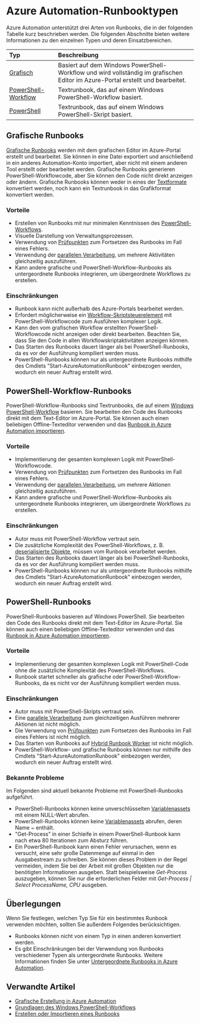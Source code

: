 <properties 
   pageTitle="Azure Automation-Runbooktypen"
   description="Beschreibt die verschiedenen Runbooktypen, die Sie in Azure Automation verwenden können, sowie Aspekte, die Sie bei der Wahl des geeigneten Typs berücksichtigen sollten."
   services="automation"
   documentationCenter=""
   authors="bwren"
   manager="stevenka"
   editor="tysonn" />
<tags 
   ms.service="automation"
   ms.devlang="na"
   ms.topic="article"
   ms.tgt_pltfrm="na"
   ms.workload="infrastructure-services"
   ms.date="09/24/2015"
   ms.author="bwren" />

# Azure Automation-Runbooktypen

Azure Automation unterstützt drei Arten von Runbooks, die in der folgenden Tabelle kurz beschrieben werden. Die folgenden Abschnitte bieten weitere Informationen zu den einzelnen Typen und deren Einsatzbereichen.


| Typ | Beschreibung |
|:---|:---|
| [Grafisch](#graphical-runbooks) | Basiert auf dem Windows PowerShell-Workflow und wird vollständig im grafischen Editor im Azure-Portal erstellt und bearbeitet. | 
| [PowerShell-Workflow](#powershell-workflow-runbooks) | Textrunbook, das auf einem Windows PowerShell-Workflow basiert. |
| [PowerShell](#powershell-runbooks) | Textrunbook, das auf einem Windows PowerShell-Skript basiert. |

## Grafische Runbooks

[Grafische Runbooks](automation-runbook-types.md#graphical-runbooks) werden mit dem grafischen Editor im Azure-Portal erstellt und bearbeitet. Sie können in eine Datei exportiert und anschließend in ein anderes Automation-Konto importiert, aber nicht mit einem anderen Tool erstellt oder bearbeitet werden. Grafische Runbooks generieren PowerShell-Workflowcode, aber Sie können den Code nicht direkt anzeigen oder ändern. Grafische Runbooks können weder in eines der [Textformate](automation-runbook-types.md) konvertiert werden, noch kann ein Textrunbook in das Grafikformat konvertiert werden.

### Vorteile

- Erstellen von Runbooks mit nur minimalen Kenntnissen des [PowerShell-Workflows](automation-powershell-workflow.md).
- Visuelle Darstellung von Verwaltungsprozessen.
- Verwendung von [Prüfpunkten](automation-powershell-workflow.md#checkpoints) zum Fortsetzen des Runbooks im Fall eines Fehlers.
- Verwendung der [parallelen Verarbeitung](automation-powershell-workflow.md#parallel-processing), um mehrere Aktivitäten gleichzeitig auszuführen.
- Kann andere grafische und PowerShell-Workflow-Runbooks als untergeordnete Runbooks integrieren, um übergeordnete Workflows zu erstellen.


### Einschränkungen

- Runbook kann nicht außerhalb des Azure-Portals bearbeitet werden.
- Erfordert möglicherweise ein [Workflow-Skriptsteuerelement](automation-powershell-workflow.md#activities) mit PowerShell-Workflowcode zum Ausführen komplexer Logik.
- Kann den vom grafischen Workflow erstellten PowerShell-Workflowcode nicht anzeigen oder direkt bearbeiten. Beachten Sie, dass Sie den Code in allen Workflowskriptaktivitäten anzeigen können.
- Das Starten des Runbooks dauert länger als bei PowerShell-Runbooks, da es vor der Ausführung kompiliert werden muss.
- PowerShell-Runbooks können nur als untergeordnete Runbooks mithilfe des Cmdlets "Start-AzureAutomationRunbook" einbezogen werden, wodurch ein neuer Auftrag erstellt wird.


## PowerShell-Workflow-Runbooks

PowerShell-Workflow-Runbooks sind Textrunbooks, die auf einem [Windows PowerShell-Workflow](automation-powershell-workflow.md) basieren. Sie bearbeiten den Code des Runbooks direkt mit dem Text-Editor im Azure-Portal. Sie können auch einen beliebigen Offline-Texteditor verwenden und das [Runbook in Azure Automation importieren](http://msdn.microsoft.com/library/azure/dn643637.aspx).

### Vorteile

- Implementierung der gesamten komplexen Logik mit PowerShell-Workflowcode.
- Verwendung von [Prüfpunkten](automation-powershell-workflow.md#checkpoints) zum Fortsetzen des Runbooks im Fall eines Fehlers.
- Verwendung der [parallelen Verarbeitung](automation-powershell-workflow.md#parallel-processing), um mehrere Aktionen gleichzeitig auszuführen.
- Kann andere grafische und PowerShell-Workflow-Runbooks als untergeordnete Runbooks integrieren, um übergeordnete Workflows zu erstellen.


### Einschränkungen

- Autor muss mit PowerShell-Workflow vertraut sein.
- Die zusätzliche Komplexität des PowerShell-Workflows, z. B. [deserialisierte Objekte](automation-powershell-workflow.md#code-changes), müssen vom Runbook verarbeitet werden.
- Das Starten des Runbooks dauert länger als bei PowerShell-Runbooks, da es vor der Ausführung kompiliert werden muss.
- PowerShell-Runbooks können nur als untergeordnete Runbooks mithilfe des Cmdlets "Start-AzureAutomationRunbook" einbezogen werden, wodurch ein neuer Auftrag erstellt wird.


## PowerShell-Runbooks

PowerShell-Runbooks basieren auf Windows PowerShell. Sie bearbeiten den Code des Runbooks direkt mit dem Text-Editor im Azure-Portal. Sie können auch einen beliebigen Offline-Texteditor verwenden und das [Runbook in Azure Automation importieren](http://msdn.microsoft.com/library/azure/dn643637.aspx).

### Vorteile

- Implementierung der gesamten komplexen Logik mit PowerShell-Code ohne die zusätzliche Komplexität des PowerShell-Workflows. 
- Runbook startet schneller als grafische oder PowerShell-Workflow-Runbooks, da es nicht vor der Ausführung kompiliert werden muss.

### Einschränkungen

- Autor muss mit PowerShell-Skripts vertraut sein.
- Eine [parallele Verarbeitung](automation-powershell-workflow.md#parallel-processing) zum gleichzeitigen Ausführen mehrerer Aktionen ist nicht möglich.
- Die Verwendung von [Prüfpunkten](automation-powershell-workflow.md#checkpoints) zum Fortsetzen des Runbooks im Fall eines Fehlers ist nicht möglich.
- Das Starten von Runbooks auf [Hybrid Runbook Worker](automation-hybrid-runbook-worker.md) ist nicht möglich.
- PowerShell-Workflow- und grafische Runbooks können nur mithilfe des Cmdlets "Start-AzureAutomationRunbook" einbezogen werden, wodurch ein neuer Auftrag erstellt wird.

### Bekannte Probleme
Im Folgenden sind aktuell bekannte Probleme mit PowerShell-Runbooks aufgeführt.

- PowerShell-Runbooks können keine unverschlüsselten [Variablenassets](automation-variables.md) mit einem NULL-Wert abrufen.
- PowerShell-Runbooks können keine [Variablenassets](automation-variables.md) abrufen, deren Name *~* enthält.
- "Get-Process" in einer Schleife in einem PowerShell-Runbook kann nach etwa 80 Iterationen zum Absturz führen. 
- Ein PowerShell-Runbook kann einen Fehler verursachen, wenn es versucht, eine sehr große Datenmenge auf einmal in den Ausgabestream zu schreiben. Sie können dieses Problem in der Regel vermeiden, indem Sie bei der Arbeit mit großen Objekten nur die benötigten Informationen ausgeben. Statt beispielsweise *Get-Process* auszugeben, können Sie nur die erforderlichen Felder mit *Get-Process | Select ProcessName, CPU* ausgeben.

## Überlegungen

Wenn Sie festlegen, welchen Typ Sie für ein bestimmtes Runbook verwenden möchten, sollten Sie außerdem Folgendes berücksichtigen.

- Runbooks können nicht von einem Typ in einen anderen konvertiert werden.
- Es gibt Einschränkungen bei der Verwendung von Runbooks verschiedener Typen als untergeordnete Runbooks. Weitere Informationen finden Sie unter [Untergeordnete Runbooks in Azure Automation](automation-child-runbooks.md).



  
## Verwandte Artikel

- [Grafische Erstellung in Azure Automation](automation-graphical-authoring-intro.md)
- [Grundlagen des Windows PowerShell-Workflows](automation-powershell-workflow.md)
- [Erstellen oder Importieren eines Runbooks](http://msdn.microsoft.com/library/azure/dn643637.aspx)

<!---HONumber=Oct15_HO3-->